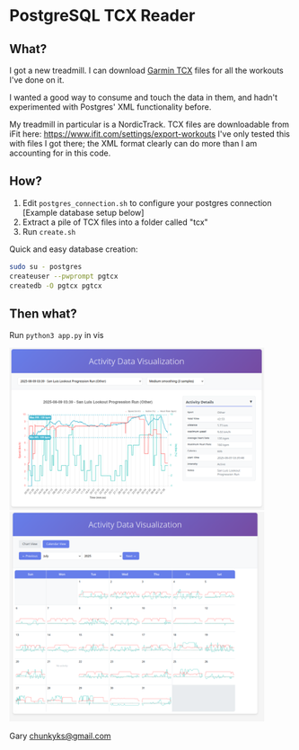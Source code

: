 # PostgreSQL TCX Reader

## What?

I got a new treadmill. I can download
[Garmin TCX](https://en.wikipedia.org/wiki/Training_Center_XML)
files for all the workouts I've done on it.

I wanted a good way to consume and touch the data in them, and hadn't
experimented with Postgres' XML functionality before.

My treadmill in particular is a NordicTrack. TCX files are downloadable
from iFit here: https://www.ifit.com/settings/export-workouts
I've only tested this with files I got there; the XML format clearly
can do more than I am accounting for in this code.

## How?

1. Edit ```postgres_connection.sh``` to configure your postgres connection [Example database setup below]
2. Extract a pile of TCX files into a folder called "tcx"
3. Run ```create.sh```

Quick and easy database creation:
```sh
sudo su - postgres
createuser --pwprompt pgtcx
createdb -O pgtcx pgtcx
```

## Then what?

Run ```python3 app.py``` in vis

<img src="readme_imgs/chart.png" width="90%">
<img src="readme_imgs/calendar_sparklines.png" width="90%">

Gary <chunkyks@gmail.com>

